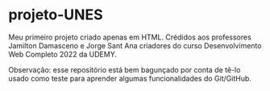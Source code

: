 # projeto-UNES
Meu primeiro projeto criado apenas em HTML.
Crédidos aos professores Jamilton Damasceno e Jorge Sant Ana criadores do curso Desenvolvimento Web Completo 2022 da UDEMY.

Observação: esse repositório está bem bagunçado por conta de tê-lo usado como teste para aprender algumas funcionalidades do Git/GitHub.
